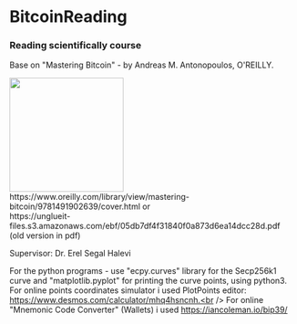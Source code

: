 # BitcoinReading
### Reading scientifically course

Base on "Mastering Bitcoin" - by Andreas M. Antonopoulos, O'REILLY.

<img src="https://github.com/yoavhenig/BitcoinReading/blob/master/1.%20Introduction/Mastering%20Bitcoin%20book.JPG" width="200">
<br />https://www.oreilly.com/library/view/mastering-bitcoin/9781491902639/cover.html or
<br />https://unglueit-files.s3.amazonaws.com/ebf/05db7df4f31840f0a873d6ea14dcc28d.pdf (old version in pdf)

Supervisor: Dr. Erel Segal Halevi

For the python programs - use "ecpy.curves" library for the Secp256k1 curve and "matplotlib.pyplot" for printing the curve points, using python3.<br />
For online points coordinates simulator i used PlotPoints editor: https://www.desmos.com/calculator/mhq4hsncnh.<br />
For online "Mnemonic Code Converter" (Wallets) i used https://iancoleman.io/bip39/<br />
